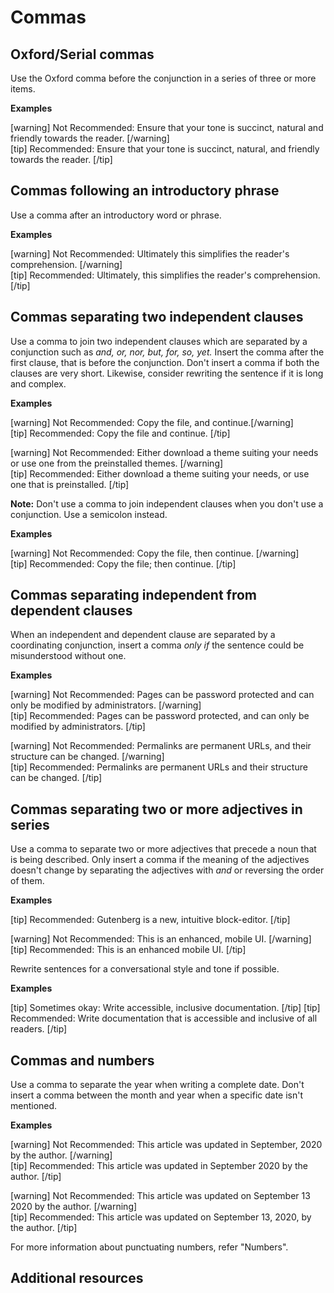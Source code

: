 # Commas

## Oxford/Serial commas

Use the Oxford comma before the conjunction in a series of three or more items.

**Examples**

[warning] Not Recommended: Ensure that your tone is succinct, natural and friendly towards the reader. [/warning]  
[tip] Recommended: Ensure that your tone is succinct, natural, and friendly towards the reader. [/tip]

## Commas following an introductory phrase

Use a comma after an introductory word or phrase.

**Examples**

[warning] Not Recommended: Ultimately this simplifies the reader's comprehension. [/warning]  
[tip] Recommended: Ultimately, this simplifies the reader's comprehension. [/tip]

## Commas separating two independent clauses

Use a comma to join two independent clauses which are separated by a conjunction such as *and, or, nor, but, for, so, yet.* Insert the comma after the first clause, that is before the conjunction. Don't insert a comma if both the clauses are very short. Likewise, consider rewriting the sentence if it is long and complex.

**Examples**

[warning] Not Recommended: Copy the file, and continue.[/warning]  
[tip] Recommended: Copy the file and continue. [/tip]

[warning] Not Recommended: Either download a theme suiting your needs or use one from the preinstalled themes. [/warning]  
[tip] Recommended: Either download a theme suiting your needs, or use one that is preinstalled. [/tip]

**Note:** Don't use a comma to join independent clauses when you don't use a conjunction. Use a semicolon instead.

**Examples**

[warning] Not Recommended: Copy the file, then continue. [/warning]  
[tip] Recommended: Copy the file; then continue. [/tip]

## Commas separating independent from dependent clauses

When an independent and dependent clause are separated by a coordinating conjunction, insert a comma *only if* the sentence could be misunderstood without one.

**Examples**

[warning] Not Recommended: Pages can be password protected and can only be modified by administrators. [/warning]  
[tip] Recommended: Pages can be password protected, and can only be modified by administrators. [/tip]

[warning] Not Recommended: Permalinks are permanent URLs, and their structure can be changed. [/warning]  
[tip] Recommended: Permalinks are permanent URLs and their structure can be changed. [/tip]

## Commas separating two or more adjectives in series

Use a comma to separate two or more adjectives that precede a noun that is being described. Only insert a comma if the meaning of the adjectives doesn't change by separating the adjectives with *and* or reversing the order of them.

**Examples**

[tip] Recommended: Gutenberg is a new, intuitive block-editor. [/tip]  

[warning] Not Recommended: This is an enhanced, mobile UI. [/warning]  
[tip] Recommended: This is an enhanced mobile UI. [/tip]

Rewrite sentences for a conversational style and tone if possible.

**Examples**

[tip] Sometimes okay: Write accessible, inclusive documentation. [/tip]
[tip] Recommended: Write documentation that is accessible and inclusive of all readers. [/tip]  

## Commas and numbers

Use a comma to separate the year when writing a complete date. Don't insert a comma between the month and year when a specific date isn't mentioned.

**Examples**

[warning] Not Recommended: This article was updated in September, 2020 by the author. [/warning]  
[tip] Recommended: This article was updated in September 2020 by the author.  [/tip]  

[warning] Not Recommended: This article was updated on September 13 2020 by the author. [/warning]  
[tip] Recommended: This article was updated on September 13, 2020, by the author.  [/tip]  

For more information about punctuating numbers, refer "Numbers".

## Additional resources
